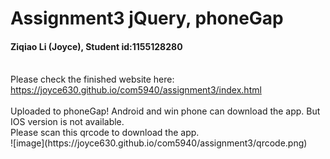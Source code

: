 # Assignment3 jQuery, phoneGap
<h4> Ziqiao Li (Joyce), Student id:1155128280</h4>
<br>Please check the finished website here:
<br><a href="https://joyce630.github.io/com5940/assignment3/index.html">https://joyce630.github.io/com5940/assignment3/index.html</a>
<br><br>Uploaded to phoneGap! Android and win phone can download the app. But IOS version is not available.
<br>Please scan this qrcode to download the app.
<br>![image](https://joyce630.github.io/com5940/assignment3/qrcode.png)
  

